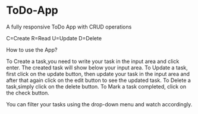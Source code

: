 # ToDo-App
A fully responsive ToDo App with CRUD operations

C=Create
R=Read
U=Update
D=Delete

How to use the App?

To Create a task,you need to write your task in the input area and click enter.
The created task will show below your input area.
To Update a task, first click on the update button, then update your task in the input area and after that again click on the edit button to see the updated task.
To Delete a task,simply click on the delete button.
To Mark a task completed, click on the check button.

You can filter your tasks using the drop-down menu and watch accordingly.
